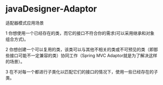 # javaDesigner-Adaptor
适配器模式应用场景

 1 你想使用一个已经存在的类，而它的接口不符合你的需求(可以采用继承和对象组合方式)。 
 
 2 你想创建一个可以复用的类，该类可以与其他不相关的类或不可预见的类（即那些接口可能不一定兼容的类）协同工作（Spring MVC Adaptor就是为了解决这样的场景）。 
 
 3 在不对每一个都进行子类化以匹配它们的接口的情况下，使用一些已经存在的子类。
